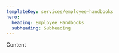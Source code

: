 ```yaml
---
templateKey: services/employee-handbooks
hero:
  heading: Employee Handbooks
  subheading: Subheading
---
```

Content
